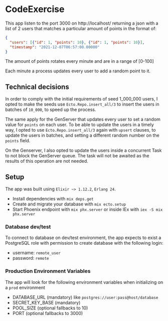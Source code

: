 # CodeExercise

This app listen to the port 3000 on http://localhost/ returning a json with a list of 2 users that matches a particular amount of points in the format of:
```json
{
  "users": [{"id": 1, "points": 10}, {"id": 1, "points": 10}],
  "timestamp": "2021-12-07T06:57:00.00000"
}
```

The amount of points rotates every minute and are in a range of [0-100]

Each minute a process updates every user to add a random point to it.

## Technical decisions

In order to comply with the initial requirements of seed 1_000_000 users, I opted to make the seeds use `Ecto.Repo.insert_all/3` to insert the users in batches of `10_000`, to speed up the process.

The same apply for the GenServer that updates every user to set a random value for `points` on each user.
To be able to update the users in a timely way, I opted to use `Ecto.Repo.insert_all/3` again with `upsert` clauses, to update the users in batches, and setting a different random number on the `points` field.

On the Genserver, I also opted to update the users inside a concurrent Task to not block the GenServer queue. The task will not be awaited as the results of this operation are not needed.

## Setup

The app was built using `Elixir ~> 1.12.2`, `Erlang 24`.

  * Install dependencies with `mix deps.get`
  * Create and migrate your database with `mix ecto.setup`
  * Start Phoenix endpoint with `mix phx.server` or inside IEx with `iex -S mix phx.server`

### Database dev/test

To connect to database on dev/test environment, the app expects to exist a 
PostgreSQL role with permission to create database with the following login:

  * username: `remote_user`
  * password: `remote`

### Production Environment Variables

The app will look for the following environment variables when initializing on a `prod` 
environment

  * DATABASE_URL (mandatory) like `postgres://user:pass@host/database`
  * SECRET_KEY_BASE (mandatory)
  * POOL_SIZE (optional fallbacks to 10)
  * PORT (optional fallbacks to 3000)
